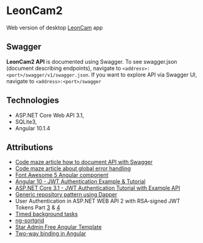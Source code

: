 # LeonCam2
Web version of desktop [LeonCam](https://github.com/kazimierczak-robert/LeonCam) app

## Swagger

**LeonCam2 API** is documented using Swagger. To see swagger.json (document describing endpoints), navigate to `<address>:<port>/swagger/v1/swagger.json`. If you want to explore API via Swagger UI, navigate to `<address>:<port>/swagger`

## Technologies

* ASP.NET Core Web API 3.1,
* SQLite3,
* Angular 10.1.4

## Attributions
* [Code maze article how to document API with Swagger](https://code-maze.com/swagger-ui-asp-net-core-web-api/)
* [Code maze article about global error handling](https://code-maze.com/global-error-handling-aspnetcore/)
* [Font Awesome 5 Angular component](https://github.com/FortAwesome/angular-fontawesome)
* [Angular 10 - JWT Authentication Example & Tutorial](https://jasonwatmore.com/post/2020/07/09/angular-10-jwt-authentication-example-tutorial)
* [ASP.NET Core 3.1 - JWT Authentication Tutorial with Example API](https://jasonwatmore.com/post/2019/10/11/aspnet-core-3-jwt-authentication-tutorial-with-example-api)
* [Generic repository pattern using Dapper](https://itnext.io/generic-repository-pattern-using-dapper-bd48d9cd7ead)
* User Authentication in ASP.NET WEB API 2 with RSA-signed JWT Tokens Part [3](https://zaven.co/blog/user-authentication-asp-net-web-api-2-rsa-jwt-tokens-part-3/) & [4](https://zaven.co/blog/user-authentication-asp-net-web-api-2-rsa-jwt-tokens-part-4/)
* [Timed background tasks](https://docs.microsoft.com/pl-pl/aspnet/core/fundamentals/host/hosted-services?view=aspnetcore-3.1&tabs=visual-studio#timed-background-tasks)
* [ng-sortgrid](https://github.com/kreuzerk/ng-sortgrid)
* [Star Admin Free Angular Template](https://github.com/BootstrapDash/StarAdmin-Free-Angular-Admin-Template)
* [Two-way binding in Angular](https://angular.io/guide/two-way-binding)
